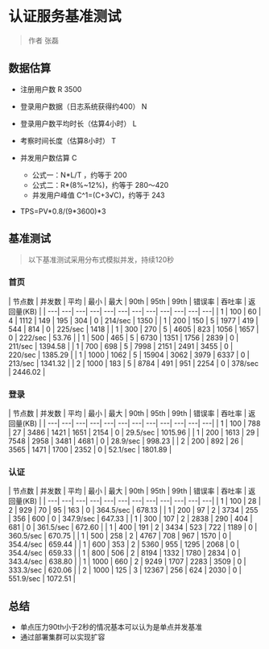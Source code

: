 # 认证服务基准测试

> 作者 张磊

## 数据估算

* 注册用户数 R 3500
* 登录用户数据（日志系统获得约400） N
* 登录用户数平均时长（估算4小时） L
* 考察时间长度（估算8小时） T
* 并发用户数估算 C 

  * 公式一：N*L/T ，约等于 200
  * 公式二：R\*(8%~12%)，约等于 280～420
  * 并发用户峰值 C^1=(C+3√C)，约等于 243
* TPS=PV\*0.8/(9\*3600)*3

## 基准测试

> 以下基准测试采用分布式模拟并发，持续120秒

### 首页

| 节点数 | 并发数 | 平均 | 最小 | 最大 | 90th | 95th | 99th | 错误率 | 吞吐率 | 返回量(KB) |
| ---| ---| ---| ---| ---| ---| ---| ---| ---| ---| ---| ---|
| 1 | 100 | 60 | 4 | 1112 | 149 | 195 | 304 | 0 | 214/sec | 1350 |
| 1 | 200 | 150 | 5 | 1977 | 419 | 544 | 814 | 0 | 225/sec | 1418 |
| 1 | 300 | 270 | 5 | 4605 | 823 | 1056 | 1657 | 0 | 222/sec | 53.76 |
| 1 | 500 | 465 | 5 | 6730 | 1351 | 1756 | 2839 | 0 | 211/sec | 1394.58 |
| 1 | 700 | 698 | 5 | 7998 | 2151 | 2491 | 3455 | 0 | 220/sec | 1385.29 |
| 1 | 1000 | 1062 | 5 | 15904 | 3062 | 3979 | 6337 | 0 | 213/sec | 1341.32 |
| 2 | 1000 | 183 | 5 | 8784 | 491 | 951 | 2254 | 0 | 378/sec | 2446.02 |

### 登录

| 节点数 | 并发数 | 平均 | 最小 | 最大 | 90th | 95th | 99th | 错误率 | 吞吐率 | 返回量(KB) |
| ---| ---| ---| ---| ---| ---| ---| ---| ---| ---| ---| ---|
| 1 | 100 | 788 | 27 | 3486 | 1421 | 1651 | 2154 | 0 | 29.5/sec | 1015.96 |
| 1 | 200 | 1613 | 29 | 7548 | 2958 | 3481 | 4681 | 0 | 28.9/sec | 998.23 |
| 2 | 200 | 892 | 26 | 3565 | 1471 | 1700 | 2352 | 0 | 52.1/sec | 1801.89 |

### 认证

| 节点数 | 并发数 | 平均 | 最小 | 最大 | 90th | 95th | 99th | 错误率 | 吞吐率 | 返回量(KB) |
| ---| ---| ---| ---| ---| ---| ---| ---| ---| ---| ---| ---|
| 1 | 100 | 28 | 2 | 929 | 70 | 95 | 163 | 0 | 364.5/sec | 678.13 |
| 1 | 200 | 97 | 2 | 3734 | 255 | 356 | 600 | 0 | 347.9/sec | 647.33 |
| 1 | 300 | 107 | 2 | 2838 | 290 | 404 | 681 | 0 | 361.5/sec | 672.60 |
| 1 | 400 | 191 | 2 | 3434 | 523 | 722 | 1189 | 0 | 360.5/sec | 670.75 |
| 1 | 500 | 258 | 2 | 4767 | 708 | 967 | 1570 | 0 | 354.4/sec | 659.44 |
| 1 | 600 | 353 | 2 | 5360 | 955 | 1295 | 2068 | 0 | 354.4/sec | 659.33 |
| 1 | 800 | 506 | 2 | 8194 | 1332 | 1780 | 2834 | 0 | 343.4/sec | 638.80 |
| 1 | 1000 | 660 | 2 | 9249 | 1707 | 2283 | 3509 | 0 | 333.3/sec | 620.06 |
| 2 | 1000 | 125 | 3 | 12367 | 256 | 624 | 2030 | 0 | 551.9/sec | 1072.51 |

## 总结

* 单点压力90th小于2秒的情况基本可以认为是单点并发基准
* 通过部署集群可以实现扩容